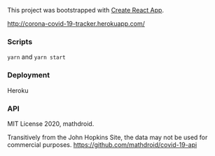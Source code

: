 This project was bootstrapped with [Create React App](https://github.com/facebook/create-react-app).

http://corona-covid-19-tracker.herokuapp.com/

### Scripts
`yarn` and `yarn start`

### Deployment
Heroku

### API
MIT License 2020, mathdroid.

Transitively from the John Hopkins Site, the data may not be used for commercial purposes.
https://github.com/mathdroid/covid-19-api
